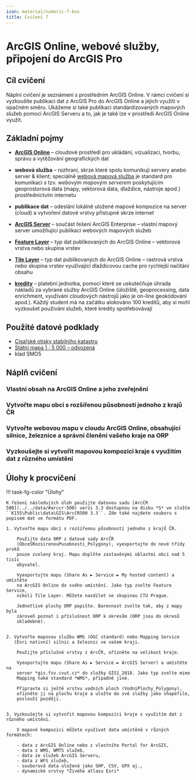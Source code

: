 ```yaml
---
icon: material/numeric-7-box
title: Cvičení 7
---
```


# ArcGIS Online, webové služby, připojení do ArcGIS Pro

## Cíl cvičení

Náplní cvičení je seznámení s prostředním ArcGIS Online. V rámci cvičení si vyzkoušíte publikaci dat z ArcGIS Pro do ArcGIS Online a jejich využití v opačném směru. Ukážeme si také publikaci standardizovaných mapových služeb pomocí ArcGIS Serveru a to, jak je také lze v prostředí ArcGIS Online využít.

## Základní pojmy

- [**ArcGIS Online**](https://doc.arcgis.com/en/arcgis-online/get-started/get-started.htm) – cloudové prostředí pro ukládání, vizualizaci, tvorbu, správu a vytěžování geografických dat

- **webová služba** – rozhraní, skrze které spolu komunikují servery anebo server & klient; speciálně [webová mapová služba](https://mediaspace.esri.com/media/t/1_05edhhbq) je standard pro komunikaci s tzv. *webovým mapovým serverem* poskytujícím geoprostorová data (mapy, vektorová data, dlaždice, nástroje apod.) prostřednictvím internetu

- **publikace dat** – odeslání lokálně uložené mapové kompozice na server (cloud) a vytvoření datové vrstvy přístupné skrze internet

- [**ArcGIS Server**](https://www.esri.com/en-us/arcgis/products/arcgis-enterprise/overview) – součást řešení ArcGIS Enterprise – vlastní mapový server umožňující publikaci webových mapových služeb

- [**Feature Layer**](https://mediaspace.esri.com/media/t/1_ids5c2qs) – typ dat publikovaných do ArcGIS Online – vektorová vrstva nebo skupina vrstev

- [**Tile Layer**](https://www.esri.com/arcgis-blog/products/sharing-collaboration/sharing-collaboration/best-practices-for-using-tile-layers/) – typ dat publikovaných do ArcGIS Online – rastrová vrstva nebo skupina vrstev využívající dlaždicovou cache pro rychlejší načítání obsahu

- [**kredity**](https://www.esri.com/en-us/arcgis/products/credits/overview) – platební jednotka, pomocí které se uskutečňuje úhrada nákladů za vybrané služby ArcGIS Online (úložiště, geoprocessing, data enrichment, využívání cloudových nástrojů jako je on-line geokódování apod.). Každý student má na začátku alokováno 100 kreditů, aby si mohl vyzkoušet používání služeb, které kredity spotřebovávají

## Použité datové podklady

- [Císařské otisky stabilního katastru](../../data/#cisarske-otisky-stabilniho-katastru)
- [Státní mapa 1 : 5 000 – odvozená](../../data/#statni-mapa-1-:-5-500-0-–-odvozena)
- klad SMO5

## Náplň cvičení

### **Vlastní obsah na ArcGIS Online a jeho zveřejnění**

### Vytvořte mapu obcí s rozšířenou působností jednoho z krajů ČR


### Vytvořte webovou mapu v cloudu ArcGIS Online, obsahující silnice, železnice a správní členění vašeho kraje na ORP

### Vyzkoušejte si vytvořit mapovou kompozici kraje s využitím dat z různého umístění



## Úlohy k procvičení

!!! task-fg-color "Úlohy"

    K řešení následujích úloh použijte datovou sadu [ArcČR
    500](../../data/#arccr-500) verzi 3.3 dostupnou na disku *S* ve složče
    ``K155\Public\data\GIS\ArcCR500 3.3``. Zde také najdete souboru s
    popisem dat ve formátu PDF. 
    
    1. Vytvořte mapu obcí s rozšířenou působností jednoho z krajů ČR.

        Použijte data ORP z datové sady ArcČR
        (ObceSRozsirenouPusobnosti_Polygony), vyexportujte do nové třídy prvků
        pouze zvolený kraj. Mapu doplňte zastavěnými oblastmi obcí nad 5 tisíc
        obyvatel.

        Vyexportujte mapu (Share As ► Service ► My hosted content) a umístěte
        na ArcGIS Online do svého umístění. Jako typ zvolte Feature Service,
        nikoli Tile Layer. Můžete nasdílet se skupinou CTU Prague.

        Jednotlivé plochy ORP popište. Barevnost zvolte tak, aby z mapy byla
        zároveň poznat i příslušnost ORP k okresům (ORP jsou do okresů
        skladebné).


    2. Vytvořte mapovou službu WMS (OGC standard) nebo Mapping Service
       (Esri nativní) silnic a železnic ve vašem kraji.

        Použijte příslušné vrstvy z ArcČR, ořízněte na velikost kraje.

        Vyexportujte mapu (Share As ► Service ► ArcGIS Server) a umístěte na
        server *gis.fsv.cvut.cz* do složky GIS1_2018. Jako typ zvolte mimo
        Mapping také standard *WMS*, případně jiné.

        Připravte si ještě vrstvu vodních ploch (VodniPlochy_Polygony),
        ořízněte ji na plochu kraje a uložte do své složky jako shapefile,
        poslouží později.


    3. Vyzkoušejte si vytvořit mapovou kompozici kraje s využitím dat z různého umístění.

        V mapové kompozici můžete využívat data umístěná v různých formátech:

        - data z ArcGIS Online nebo z vlastního Portal for ArcGIS,
        - data z WMS, WMTS služeb,
        - data ze služeb ArcGIS Serveru,
        - data z WFS služeb,
        - souborová data uložená jako SHP, CSV, GPX aj.,
        - dynamické vrstvy *Živého atlasu Esri*
